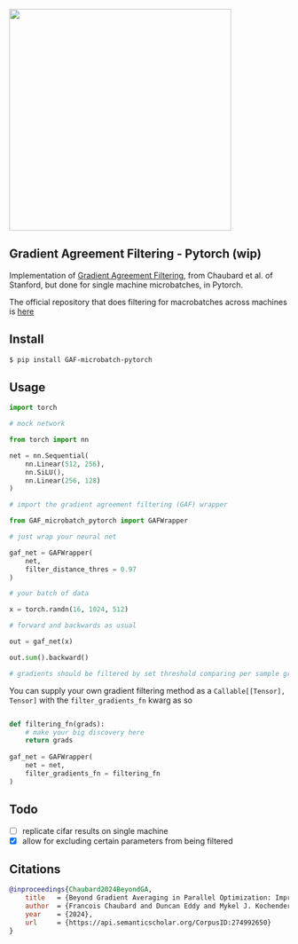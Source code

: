 <img src="./figure6.png" width="400px"></img>

## Gradient Agreement Filtering - Pytorch (wip)

Implementation of [Gradient Agreement Filtering](https://arxiv.org/abs/2412.18052), from Chaubard et al. of Stanford, but done for single machine microbatches, in Pytorch.

The official repository that does filtering for macrobatches across machines is [here](https://github.com/Fchaubard/gradient_agreement_filtering)

## Install

```bash
$ pip install GAF-microbatch-pytorch
```

## Usage

```python
import torch

# mock network

from torch import nn

net = nn.Sequential(
    nn.Linear(512, 256),
    nn.SiLU(),
    nn.Linear(256, 128)
)

# import the gradient agreement filtering (GAF) wrapper

from GAF_microbatch_pytorch import GAFWrapper

# just wrap your neural net

gaf_net = GAFWrapper(
    net,
    filter_distance_thres = 0.97
)

# your batch of data

x = torch.randn(16, 1024, 512)

# forward and backwards as usual

out = gaf_net(x)

out.sum().backward()

# gradients should be filtered by set threshold comparing per sample gradients within batch, as in paper

```

You can supply your own gradient filtering method as a `Callable[[Tensor], Tensor]` with the `filter_gradients_fn` kwarg as so

```python

def filtering_fn(grads):
    # make your big discovery here
    return grads
 
gaf_net = GAFWrapper(
    net = net,
    filter_gradients_fn = filtering_fn
)

```

## Todo

- [ ] replicate cifar results on single machine
- [x] allow for excluding certain parameters from being filtered

## Citations

```bibtex
@inproceedings{Chaubard2024BeyondGA,
    title   = {Beyond Gradient Averaging in Parallel Optimization: Improved Robustness through Gradient Agreement Filtering},
    author  = {Francois Chaubard and Duncan Eddy and Mykel J. Kochenderfer},
    year    = {2024},
    url     = {https://api.semanticscholar.org/CorpusID:274992650}
}
```
